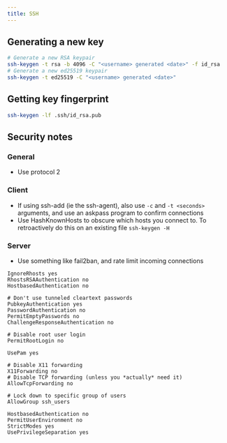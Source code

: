 ```yaml
---
title: SSH
---
```


## Generating a new key

```bash
# Generate a new RSA keypair
ssh-keygen -t rsa -b 4096 -C "<username> generated <date>" -f id_rsa
# Generate a new ed25519 keypair
ssh-keygen -t ed25519 -C "<username> generated <date>"
```

## Getting key fingerprint

```bash
ssh-keygen -lf .ssh/id_rsa.pub
```

## Security notes

### General


* Use protocol 2


### Client

* If using ssh-add (ie the ssh-agent), also use ``-c`` and ``-t <seconds>`` arguments, and use an askpass program to confirm connections
* Use HashKnownHosts to obscure which hosts you connect to. To retroactively do this on an existing file ``ssh-keygen -H``

### Server

* Use something like fail2ban, and rate limit incoming connections

```
IgnoreRhosts yes
RhostsRSAAuthentication no
HostbasedAuthentication no

# Don't use tunneled cleartext passwords
PubkeyAuthentication yes
PasswordAuthentication no
PermitEmptyPasswords no
ChallengeResponseAuthentication no

# Disable root user login
PermitRootLogin no

UsePam yes

# Disable X11 forwarding
X11Forwarding no
# Disable TCP forwarding (unless you *actually* need it)
AllowTcpForwarding no

# Lock down to specific group of users 
AllowGroup ssh_users

HostbasedAuthentication no
PermitUserEnvironment no
StrictModes yes
UsePrivilegeSeparation yes
```
